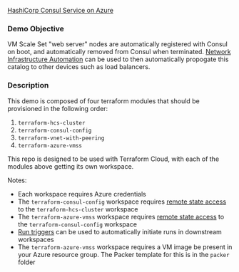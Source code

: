 [HashiCorp Consul Service on Azure](https://www.hashicorp.com/products/consul/service-on-azure)

### Demo Objective
VM Scale Set "web server" nodes are automatically registered with Consul on boot, and automatically removed from Consul when terminated. [Network Infrastructure Automation](https://www.consul.io/docs/nia) can be used to then automatically propogate this catalog to other devices such as load balancers.

### Description
This demo is composed of four terraform modules that should be provisioned in the following order:
1. `terraform-hcs-cluster`
2. `terraform-consul-config`
3. `terraform-vnet-with-peering`
4. `terraform-azure-vmss`

This repo is designed to be used with Terraform Cloud, with each of the modules above getting its own workspace.

Notes:
* Each workspace requires Azure credentials
* The `terraform-consul-config` workspace requires [remote state access](https://www.terraform.io/docs/cloud/workspaces/state.html#remote-state-access-controls) to the `terraform-hcs-cluster` workspace
* The `terraform-azure-vmss` workspace requires [remote state access](https://www.terraform.io/docs/cloud/workspaces/state.html#remote-state-access-controls) to the `terraform-consul-config` workspace
* [Run triggers](https://www.terraform.io/docs/cloud/workspaces/run-triggers.html) can be used to automatically initiate runs in downstream workspaces
* The `terraform-azure-vmss` workspace requires a VM image be present in your Azure resource group. The Packer template for this is in the `packer` folder
